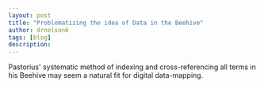 ```yaml
---
layout: post
title: "Problematizing the idea of Data in the Beehive"
author: drnelson6
tags: [blog]
description:
---
```

Pastorius' systematic method of indexing and cross-referencing all terms in his Beehive may seem a natural fit for digital data-mapping. 
